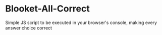 # Blooket-All-Correct
Simple JS script to be executed in your browser's console, making every answer choice correct
